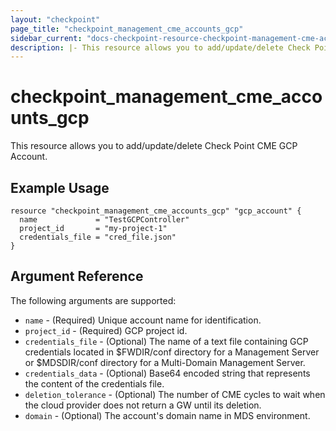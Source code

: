 ```yaml
---
layout: "checkpoint"
page_title: "checkpoint_management_cme_accounts_gcp"
sidebar_current: "docs-checkpoint-resource-checkpoint-management-cme-accounts-gcp"
description: |- This resource allows you to add/update/delete Check Point CME GCP Account.
---
```


# checkpoint_management_cme_accounts_gcp

This resource allows you to add/update/delete Check Point CME GCP Account.

## Example Usage

```hcl
resource "checkpoint_management_cme_accounts_gcp" "gcp_account" {
  name             = "TestGCPController"
  project_id       = "my-project-1"
  credentials_file = "cred_file.json"
}
```

## Argument Reference

The following arguments are supported:

* `name` - (Required) Unique account name for identification.
* `project_id` - (Required) GCP project id.
* `credentials_file` - (Optional) The name of a text file containing GCP credentials located in $FWDIR/conf directory for a Management Server or $MDSDIR/conf directory for a Multi-Domain Management Server.
* `credentials_data` - (Optional) Base64 encoded string that represents the content of the credentials file.
* `deletion_tolerance` - (Optional) The number of CME cycles to wait when the cloud provider does not return a GW until its deletion.
* `domain` - (Optional) The account's domain name in MDS environment.
